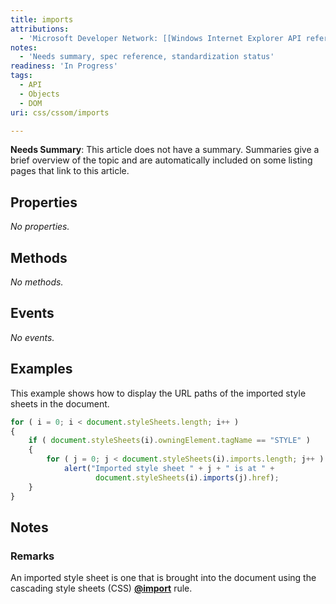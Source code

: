 ```yaml
---
title: imports
attributions:
  - 'Microsoft Developer Network: [[Windows Internet Explorer API reference](http://msdn.microsoft.com/en-us/library/ie/hh828809%28v=vs.85%29.aspx) Article]'
notes:
  - 'Needs summary, spec reference, standardization status'
readiness: 'In Progress'
tags:
  - API
  - Objects
  - DOM
uri: css/cssom/imports

---
```

**Needs Summary**: This article does not have a summary. Summaries give a brief overview of the topic and are automatically included on some listing pages that link to this article.

## Properties

*No properties.*

## Methods

*No methods.*

## Events

*No events.*

## Examples

This example shows how to display the URL paths of the imported style sheets in the document.

``` js
for ( i = 0; i < document.styleSheets.length; i++ )
{
    if ( document.styleSheets(i).owningElement.tagName == "STYLE" )
    {
        for ( j = 0; j < document.styleSheets(i).imports.length; j++ )
            alert("Imported style sheet " + j + " is at " +
                   document.styleSheets(i).imports(j).href);
    }
}
```

## Notes

### Remarks

An imported style sheet is one that is brought into the document using the cascading style sheets (CSS) [**@import**](/css/atrules/@import) rule.
